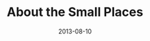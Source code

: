 ---
layout: message
category: message
series: "God Is ____"
title: "About the Small Places"
date: 2013-08-10
audio-description: "Mosa Sono gives us a South African perspective on who God is."
audio: "http://www.crossroads.net/players/media/hq/god_is_05.mp3"
audio-title: "About the Small Places"
audio-duration: "40&#58;14"
video-description: "Mosa Sono gives us a South African perspective on who God is."
video-title: "About the Small Places"
video: "https://s3.amazonaws.com/crossroadsvideomessages/god_is_05.mp4"
program-description: "Program - Week 5 God is_____."
program: "http://www.crossroads.net/players/media/hq/08_10-11_13Program_LO.pdf"
program-title: "About the Small Places"
---